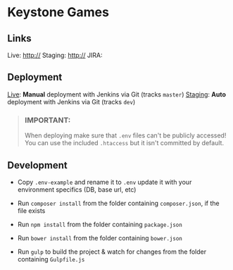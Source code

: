 # Keystone Games
> 

## Links
Live: [http://](http://)
Staging: [http://](http://)
JIRA: [](http://)

## Deployment
[Live](http://134.213.28.195:8080/job/): **Manual** deployment with Jenkins via Git (tracks `master`)
[Staging](http://134.213.28.195:8080/job/): **Auto** deployment with Jenkins via Git (tracks `dev`)

> ### IMPORTANT:
> When deploying make sure that `.env` files can't be publicly accessed!
> You can use the included `.htaccess` but it isn't committed by default.

## Development
* Copy `.env-example` and rename it to `.env`
update it with your environment specifics (DB, base url, etc)

* Run `composer install`
from the folder containing `composer.json`, if the file exists

* Run `npm install`
from the folder containing `package.json`

* Run `bower install`
from the folder containing `bower.json`

* Run `gulp` to build the project & watch for changes
from the folder containing `Gulpfile.js`




